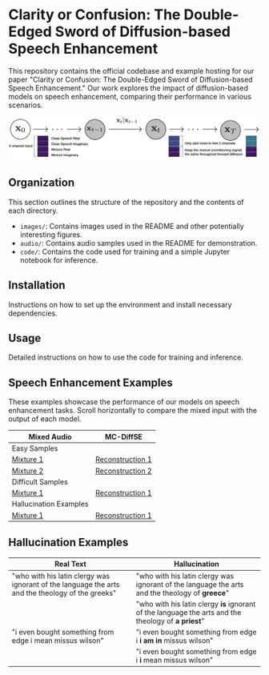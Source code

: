 # Clarity or Confusion: The Double-Edged Sword of Diffusion-based Speech Enhancement
This repository contains the official codebase and example hosting for our paper "Clarity or Confusion: The Double-Edged Sword of Diffusion-based Speech Enhancement." Our work explores the impact of diffusion-based models on speech enhancement, comparing their performance in various scenarios.

![Model Comparison Diagram](images/mc_diffse_diagram.png)

## Organization
This section outlines the structure of the repository and the contents of each directory.
- `images/`: Contains images used in the README and other potentially interesting figures.
- `audio/`: Contains audio samples used in the README for demonstration.
- `code/`: Contains the code used for training and a simple Jupyter notebook for inference.

## Installation
Instructions on how to set up the environment and install necessary dependencies.

## Usage
Detailed instructions on how to use the code for training and inference.

## Speech Enhancement Examples
These examples showcase the performance of our models on speech enhancement tasks. Scroll horizontally to compare the mixed input with the output of each model.


| Mixed Audio  | MC-DiffSE |
|--------------|-----------|
|Easy Samples  |           |
[Mixture 1](audio/e_1_mix.wav) | [Reconstruction 1](audio/e_1_recon.wav)
[Mixture 2](audio/e_2_mix.wav) | [Reconstruction 2](audio/e_2_recon.wav)
|Difficult Samples |       |
[Mixture 1](audio/d_1_mix.wav) | [Reconstruction 1](audio/d_1_recon.wav)
|Hallucination Examples |       |
[Mixture 1](audio/h_1_mix.wav) | [Reconstruction 1](audio/h_1_recon.wav)

## Hallucination Examples

| Real Text  | Hallucination |
|--------------|-----------|
"who with his latin clergy was ignorant of the language the arts and the theology of the greeks" | "who with his latin clergy was ignorant of the language the arts and the theology of **greece**"  
||"who with his latin clergy **is** ignorant of the language the arts and the theology of **a priest**" |
"i even bought something from edge i mean missus wilson" | "i even bought something from edge i **i am in** missus wilson"
||"i even bought something from edge i **i** mean missus wilson"|


<!-- 
### Real Text: 
"who with his latin clergy was ignorant of the language the arts and the theology of the greeks"

## Hallucinations:
"who with his latin clergy was ignorant of the language the arts and the theology of **greece**"

"who with his latin clergy **is** ignorant of the language the arts and the theology of **a priest**" -->
